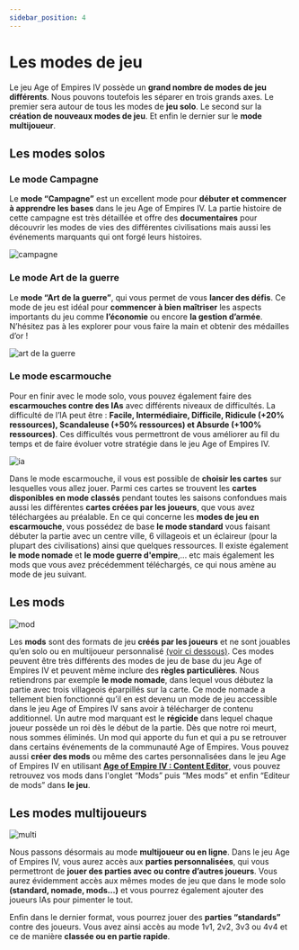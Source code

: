 ```yaml
---
sidebar_position: 4
---
```


# Les modes de jeu

Le jeu Age of Empires IV possède un **grand nombre de modes de jeu différents**. Nous pouvons toutefois les séparer en trois grands axes. Le premier sera autour de tous les modes de **jeu solo**. Le second sur la **création de nouveaux modes de jeu**. Et enfin le dernier sur le **mode multijoueur**.

## Les modes solos

### Le mode Campagne

Le **mode “Campagne”** est un excellent mode pour **débuter et commencer à apprendre les bases** dans le jeu Age of Empires IV. La partie histoire de cette campagne est très détaillée et offre des **documentaires** pour découvrir les modes de vies des différentes civilisations mais aussi les événements marquants qui ont forgé leurs histoires. 

![campagne](/img/guide/campagne.png)

### Le mode Art de la guerre

Le **mode “Art de la guerre”**, qui vous permet de vous **lancer des défis**. Ce mode de jeu est idéal pour **commencer à bien maîtriser** les aspects importants du jeu comme **l’économie** ou encore **la gestion d’armée**. N’hésitez pas à les explorer pour vous faire la main et obtenir des médailles d’or !

![art de la guerre](/img/guide/art-of-war.png)

### Le mode escarmouche

Pour en finir avec le mode solo, vous pouvez également faire des **escarmouches contre des IAs** avec différents niveaux de difficultés. La difficulté de l’IA peut être : **Facile, Intermédiaire, Difficile, Ridicule (+20% ressources), Scandaleuse (+50% ressources) et Absurde (+100% ressources)**. Ces difficultés vous permettront de vous améliorer au fil du temps et de faire évoluer votre stratégie dans le jeu Age of Empires IV. 

![ia](/img/guide/ia.png)

Dans le mode escarmouche, il vous est possible de **choisir les cartes** sur lesquelles vous allez jouer. Parmi ces cartes se trouvent les **cartes disponibles en mode classés** pendant toutes les saisons confondues mais aussi les différentes **cartes créées par les joueurs**, que vous avez téléchargées au préalable. En ce qui concerne les **modes de jeu en escarmouche**, vous possédez de base **le mode standard** vous faisant débuter la partie avec un centre ville, 6 villageois et un éclaireur (pour la plupart des civilisations) ainsi que quelques ressources. Il existe également **le mode nomade** et **le mode guerre d'empire**,... etc mais également les mods que vous avez précédemment téléchargés, ce qui nous amène au mode de jeu suivant.


## Les mods

![mod](/img/guide/mod.png)

Les **mods** sont des formats de jeu **créés par les joueurs** et ne sont jouables qu’en solo ou en multijoueur personnalisé [(voir ci dessous)](#les-modes-multijoueurs). Ces modes peuvent être très différents des modes de jeu de base du jeu Age of Empires IV et peuvent même inclure des **règles particulières**. Nous retiendrons par exemple **le mode nomade**, dans lequel vous débutez la partie avec trois villageois éparpillés sur la carte. Ce mode nomade a tellement bien fonctionné qu’il en est devenu un mode de jeu accessible dans le jeu Age of Empires IV sans avoir à télécharger de contenu additionnel. Un autre mod marquant est le **régicide** dans lequel chaque joueur possède un roi dès le début de la partie. Dès que notre roi meurt, nous sommes éliminés. Un mod qui apporte du fun et qui a pu se retrouver dans certains événements de la communauté Age of Empires. Vous pouvez aussi **créer des mods** ou même des cartes personnalisées dans le jeu Age of Empires IV en utilisant [**Age of Empire IV : Content Editor**](https://store.steampowered.com/app/1846820/Age_of_Empires_IV_Content_Editor/), vous pouvez retrouvez vos mods dans l'onglet “Mods” puis “Mes mods” et enfin “Editeur de mods” dans **le jeu**.


## Les modes multijoueurs

![multi](/img/guide/multi.png)

Nous passons désormais au mode **multijoueur ou en ligne**. Dans le jeu Age of Empires IV, vous aurez accès aux **parties personnalisées**, qui vous permettront de **jouer des parties avec ou contre d’autres joueurs**. Vous aurez évidemment accès aux mêmes modes de jeu que dans le mode solo **(standard, nomade, mods…)** et vous pourrez également ajouter des joueurs IAs pour pimenter le tout.

Enfin dans le dernier format, vous pourrez jouer des **parties “standards”** contre des joueurs. Vous avez ainsi accès au mode 1v1, 2v2, 3v3 ou 4v4 et ce de manière **classée ou en partie rapide**.